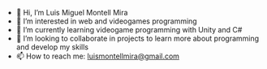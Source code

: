 - 👋 Hi, I’m Luis Miguel Montell Mira
- 👀 I’m interested in web and videogames programming
- 🌱 I’m currently learning videogame programming with Unity and C#
- 💞️ I’m looking to collaborate in projects to learn more about programming and develop my skills
- 📫 How to reach me: luismontellmira@gmail.com

<!---
LuisMiMoMi/LuisMiMoMi is a ✨ special ✨ repository because its `README.md` (this file) appears on your GitHub profile.
You can click the Preview link to take a look at your changes.
--->
